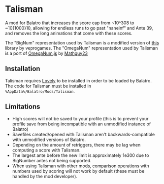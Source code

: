 # Talisman
A mod for Balatro that increases the score cap from ~10^308 to ~10{1000}10, allowing for endless runs to go past "naneinf" and Ante 39, and removes the long animations that come with these scores.

The "BigNum" representation used by Talisman is a modified version of [this](https://github.com/veprogames/lua-big-number) library by veprogames.
The "OmegaNum" representation used by Talisman is a port of [OmegaNum.js](https://github.com/Naruyoko/OmegaNum.js/blob/master/OmegaNum.js) by [Mathguy23](https://github.com/Mathguy23)

## Installation
Talisman requires [Lovely](https://github.com/ethangreen-dev/lovely-injector) to be installed in order to be loaded by Balatro. The code for Talisman must be installed in `%AppData%/Balatro/Mods/Talisman`.

## Limitations
- High scores will not be saved to your profile (this is to prevent your profile save from being incompatible with an unmodified instance of Balatro)
- Savefiles created/opened with Talisman aren't backwards-compatible with unmodified versions of Balatro.
- Depending on the amount of retriggers, there may be lag when computing a score with Talisman.
- The largest ante before the new limit is approximately 1e300 due to BigNumber antes not being supported.
- When using Talisman with other mods, comparison operations with numbers used by scoring will not work by default (these must be handled by the mod developer).
